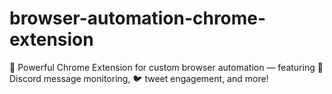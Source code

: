# browser-automation-chrome-extension
🚀 Powerful Chrome Extension for custom browser automation — featuring 🤖 Discord message monitoring, 🐦 tweet engagement, and more!
